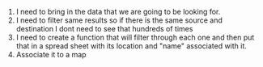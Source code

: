 1. I need to bring in the data that we are going to be looking for.
2. I need to filter same results so if there is the same source and destination I dont need to see that hundreds of times
3. I need to create a function that will filter through each one and then put that in a spread sheet with its location and "name" associated with it.
4. Associate it to a map
